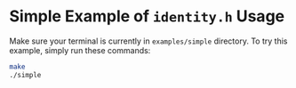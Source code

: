 # Simple Example of `identity.h` Usage

Make sure your terminal is currently in `examples/simple` directory. To try this example, simply run these commands:

```bash
make
./simple
```
